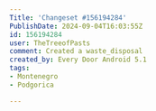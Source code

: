 ```yaml
---
Title: 'Changeset #156194284'
PublishDate: 2024-09-04T16:03:55Z
id: 156194284
user: TheTreeofPasts
comment: Created a waste_disposal
created_by: Every Door Android 5.1
tags:
- Montenegro
- Podgorica

---
```

